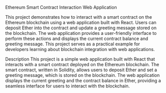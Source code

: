 Ethereum Smart Contract Interaction Web Application

This project demonstrates how to interact with a smart contract on the Ethereum blockchain using a web application built with React. Users can deposit Ether into the contract and update a greeting message stored on the blockchain. The web application provides a user-friendly interface to perform these actions and displays the current contract balance and greeting message. This project serves as a practical example for developers learning about blockchain integration with web applications.

Description
This project is a simple web application built with React that interacts with a smart contract deployed on the Ethereum blockchain. The smart contract, written in Solidity, allows users to deposit Ether and set a greeting message, which is stored on the blockchain. The web application displays the current greeting and the contract balance in Ether, providing a seamless interface for users to interact with the blockchain.





